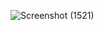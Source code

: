 ![Screenshot (1521)](https://github.com/Pranjal-1180/chit-chat/assets/82760664/e2682f01-aff1-4dd3-85a8-d7bd49594fa2)



